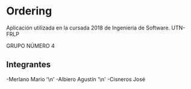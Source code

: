 # Ordering

Aplicación utilizada en la cursada 2018 de Ingenieria de Software. UTN-FRLP

GRUPO NÚMERO 4

## Integrantes

-Merlano Mario '\n'
-Albiero Agustín '\n'
-Cisneros José